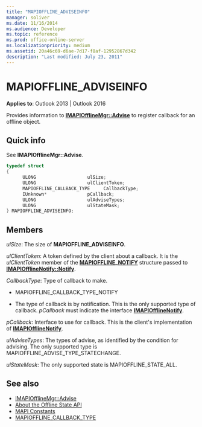 ```yaml
---
title: "MAPIOFFLINE_ADVISEINFO"
manager: soliver
ms.date: 11/16/2014
ms.audience: Developer
ms.topic: reference
ms.prod: office-online-server
ms.localizationpriority: medium
ms.assetid: 20a46c69-d6ae-7d17-f8af-12952867d342
description: "Last modified: July 23, 2011"
---
```


# MAPIOFFLINE_ADVISEINFO
 
**Applies to**: Outlook 2013 | Outlook 2016 
  
Provides information to **[IMAPIOfflineMgr::Advise](imapiofflinemgr-advise.md)** to register callback for an offline object. 
  
## Quick info

See **IMAPIOfflineMgr::Advise**. 
  
```cpp
typedef struct 
{ 
      ULONG                   ulSize; 
      ULONG                   ulClientToken; 
      MAPIOFFLINE_CALLBACK_TYPE     CallbackType; 
      IUnknown*               pCallback; 
      ULONG                   ulAdviseTypes; 
      ULONG                   ulStateMask; 
} MAPIOFFLINE_ADVISEINFO;
```

## Members

_ulSize_: The size of **MAPIOFFLINE_ADVISEINFO**. 
    
_ulClientToken_: A token defined by the client about a callback. It is the *ulClientToken* member of the **[MAPIOFFLINE_NOTIFY](mapioffline_notify.md)** structure passed to **[IMAPIOfflineNotify::Notify](imapiofflinenotify-notify.md)**. 
    
_CallbackType_: Type of callback to make.
    
   -  MAPIOFFLINE_CALLBACK_TYPE_NOTIFY 
    
   - The type of callback is by notification. This is the only supported type of callback.  *pCallback*  must indicate the interface **[IMAPIOfflineNotify](imapiofflinenotifyiunknown.md)**. 
    
_pCallback_: Interface to use for callback. This is the client's implementation of **[IMAPIOfflineNotify](imapiofflinenotifyiunknown.md)**. 
    
_ulAdviseTypes_: The types of advise, as identified by the condition for advising. The only supported type is MAPIOFFLINE_ADVISE_TYPE_STATECHANGE.
    
_ulStateMask_: The only supported state is MAPIOFFLINE_STATE_ALL.
    
## See also

- [IMAPIOfflineMgr::Advise](imapiofflinemgr-advise.md)
- [About the Offline State API](about-the-offline-state-api.md) 
- [MAPI Constants](mapi-constants.md) 
- [MAPIOFFLINE_CALLBACK_TYPE](mapioffline_callback_type.md)

